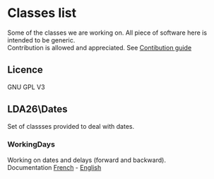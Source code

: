 # Classes list
Some of the classes we are working on. All piece of software here is intended to be generic.  
Contribution is allowed and appreciated. See [Contibution guide](./contributing.md)

## Licence
GNU GPL V3

## LDA26\Dates
Set of classses provided to deal with dates.

### WorkingDays 
Working on dates and delays (forward and backward).  
Documentation [French](./LDA26/Dates/WorkingDays/doc/WorkingDays_FR.md) - [English](./LDA26/Dates/WorkingDays/doc/WorkingDays_EN.md)
